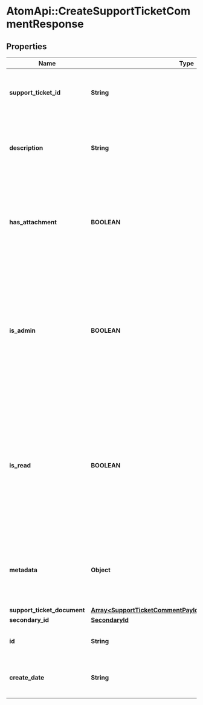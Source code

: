 # AtomApi::CreateSupportTicketCommentResponse

## Properties
Name | Type | Description | Notes
------------ | ------------- | ------------- | -------------
**support_ticket_id** | **String** | The ID of the support ticket to which the comment belongs | 
**description** | **String** | Details and description of the information included in the support ticket comment | [optional] 
**has_attachment** | **BOOLEAN** | Indicates if the comment has a document attached. Defaults to false which indicates it does not have an attachment | [optional] [default to false]
**is_admin** | **BOOLEAN** | Indicates if the support ticket comment has been added by an internal administrator (as opposed to a client). Defaults to false which indicates that it has not been added by an administrator | [optional] [default to false]
**is_read** | **BOOLEAN** | Indicates if the support ticket comment has been read by the internal user to whom the support ticket is assigned for resolution. Defaults to false which indicates that it has not been read | [optional] [default to false]
**metadata** | **Object** | Custom information associated with the support ticket comment in the format key:value | [optional] 
**support_ticket_document** | [**Array&lt;SupportTicketCommentPayloadSupportTicketDocument&gt;**](SupportTicketCommentPayloadSupportTicketDocument.md) |  | [optional] 
**secondary_id** | [**SecondaryId**](SecondaryId.md) |  | [optional] 
**id** | **String** | The ID of the support ticket comment | [optional] 
**create_date** | **String** | Datetime the support ticket comment was created | [optional] 


